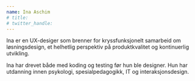 ```yaml
---
name: Ina Aschim
# title: 
# twitter_handle: 
---
```

Ina er en UX-desiger som brenner for kryssfunksjonelt samarbeid om løsningsdesign, et helhetlig perspektiv på produktkvalitet og kontinuerlig utvikling.

Ina har drevet både med koding og testing før hun ble designer. Hun har utdanning innen psykologi, spesialpedagogikk, IT og interaksjonsdesign.
